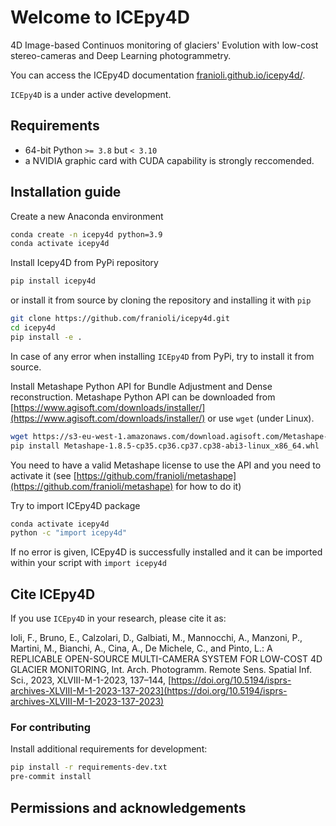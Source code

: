 # Welcome to ICEpy4D

4D Image-based Continuos monitoring of glaciers' Evolution with low-cost stereo-cameras and Deep Learning photogrammetry.

You can access the ICEpy4D documentation [franioli.github.io/icepy4d/](franioli.github.io/icepy4d/).

`ICEpy4D` is a under active development.


## Requirements

- 64-bit Python `>= 3.8` but `< 3.10`
- a NVIDIA graphic card with CUDA capability is strongly reccomended.

## Installation guide

Create a new Anaconda environment

```bash
conda create -n icepy4d python=3.9
conda activate icepy4d
```

Install Icepy4D from PyPi repository

```bash
pip install icepy4d
```

or install it from source by cloning the repository and installing it with `pip`

```bash
git clone https://github.com/franioli/icepy4d.git
cd icepy4d
pip install -e .
```

In case of any error when installing `ICEpy4D` from PyPi, try to install it from source.

Install Metashape Python API for Bundle Adjustment and Dense reconstruction.
Metashape Python API can be downloaded from [https://www.agisoft.com/downloads/installer/](https://www.agisoft.com/downloads/installer/) or use `wget` (under Linux).

```bash
wget https://s3-eu-west-1.amazonaws.com/download.agisoft.com/Metashape-1.8.5-cp35.cp36.cp37.cp38-abi3-linux_x86_64.whl
pip install Metashape-1.8.5-cp35.cp36.cp37.cp38-abi3-linux_x86_64.whl
```

You need to have a valid Metashape license to use the API and you need to activate it (see [https://github.com/franioli/metashape](https://github.com/franioli/metashape) for how to do it)

Try to import ICEpy4D package

```bash
conda activate icepy4d
python -c "import icepy4d"
```

If no error is given, ICEpy4D is successfully installed and it can be imported within your script with `import icepy4d`

## Cite ICEpy4D
If you use `ICEpy4D` in your research, please cite it as:


Ioli, F., Bruno, E., Calzolari, D., Galbiati, M., Mannocchi, A., Manzoni, P., Martini, M., Bianchi, A., Cina, A., De Michele, C., and Pinto, L.: A REPLICABLE OPEN-SOURCE MULTI-CAMERA SYSTEM FOR LOW-COST 4D GLACIER MONITORING, Int. Arch. Photogramm. Remote Sens. Spatial Inf. Sci., 2023, XLVIII-M-1-2023, 137–144, [https://doi.org/10.5194/isprs-archives-XLVIII-M-1-2023-137-2023](https://doi.org/10.5194/isprs-archives-XLVIII-M-1-2023-137-2023)

### For contributing

Install additional requirements for development:

```bash
pip install -r requirements-dev.txt
pre-commit install
```

## Permissions and acknowledgements